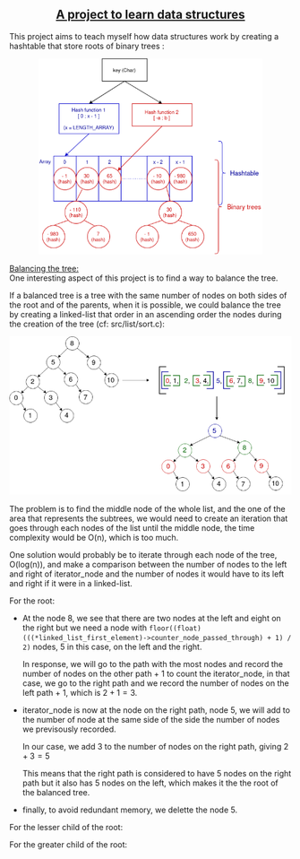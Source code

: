  <center><h2><ins>A project to learn data structures</ins></h2></center>

This project aims to teach myself how data structures work by creating 
a hashtable that store roots of binary trees :

<!--
<p align="center">
    <img src="images/idee.jpg" width="700"/>
</p>

<p align="center">
    <img src="images/idee2(1).png" width="700"/>
</p>

Or horizontally:
-->

<p align="center">
    <img src="images/idee2(2).png" width="400"/>
</p>

<ins>Balancing the tree:</ins>\
One interesting aspect of this project is to find a way to balance the tree.

If a balanced tree is a tree with the same number of nodes on both sides of the root and of the parents, when it is possible, we could balance the tree by creating a linked-list that order in an ascending order the nodes during the creation of the tree (cf: src/list/sort.c):

<p align="center">
    <img src="images/idee3.png" width="700"/>
</p>

The problem is to find the middle node of the whole list, and the one of the area that represents the subtrees, we would need to create an iteration that goes through each nodes of the list until the middle node, the time complexity would be O(n), which is too much.

One solution would probably be to iterate through each node of the tree, O(log(n)), and make a comparison between the number of nodes to the left and right of iterator_node and the number of nodes it would have to its left and right if it were in a linked-list.

For the root:
- At the node 8, we see that there are two nodes at the left and eight on the right 
  but we need a node with ```floor((float)(((*linked_list_first_element)->counter_node_passed_through) + 1) / 2)``` nodes, 5 in this case, on the left 
  and the right.

  In response, we will go to the path with the most nodes and record the number
  of nodes on the other path + 1 to count the iterator_node, in that case, we go 
  to the right path and we record the number of nodes on the left path + 1, which 
  is $2 + 1 = 3$.

- iterator_node is now at the node on the right path, node 5, we will add to the
  number of node at the same side of the side the number of nodes we previsously 
  recorded.

  In our case, we add $3$ to the number of nodes on the right path, giving 
  $2 + 3 = 5$

  This means that the right path is considered to have 5 nodes on the right path
  but it also has 5 nodes on the left, which makes it the the root of the 
  balanced tree.

- finally, to avoid redundant memory, we delette the node 5.

For the lesser child of the root:

For the greater child of the root: